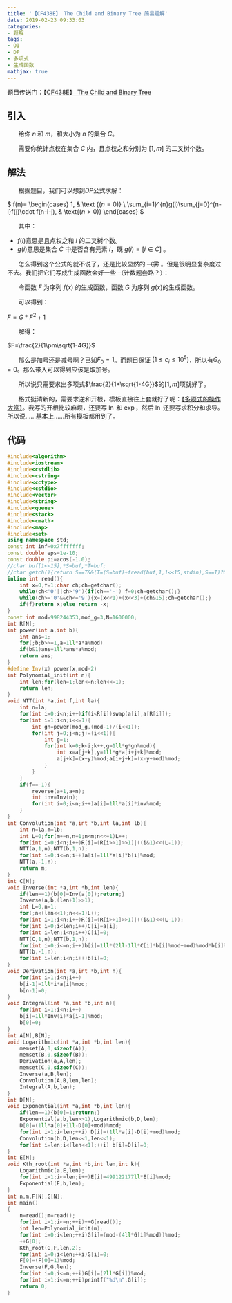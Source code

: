 ```yaml
---
title: '【CF438E】 The Child and Binary Tree 简易题解'
date: 2019-02-23 09:33:03
categories:
- 题解
tags:
- OI
- DP
- 多项式
- 生成函数
mathjax: true
---
```

题目传送门：[【CF438E】 The Child and Binary Tree](https://www.luogu.com.cn/problem/CF438E)

<!-- more -->

## 引入

$\ \ \ \ \ \ \,$给你 $n$ 和 $m$，和大小为 $n$ 的集合 $C$。

$\ \ \ \ \ \ \,$需要你统计点权在集合 $C$ 内，且点权之和分别为 $[1,m]$ 的二叉树个数。

## 解法
$\ \ \ \ \ \ \,$根据题目，我们可以想到$DP$公式求解：

$
 f(n)= 
 \begin{cases} 
 1, & \text {$(n=0)$} \\ 
\sum_{i=1}^{n}g(i)\sum_{j=0}^{n-i}f(j)\cdot f(n-i-j), & \text{$(n > 0)$}
  \end{cases} 
 $

$\ \ \ \ \ \ \,$其中：

- $f(i)$意思是且点权之和 $i$ 的二叉树个数。
- $g(i)$意思是集合 $C$ 中是否含有元素 $i$，既 $g(i)=[i\in C]$ 。

$\ \ \ \ \ \ \,$怎么得到这个公式的就不说了，还是比较显然的 ~~（雾~~ 。但是很明显复杂度过不去。我们把它们写成生成函数会好一些 ~~（计数题套路？）~~：

$\ \ \ \ \ \ \,$令函数 $F$ 为序列 $f(x)$ 的生成函数，函数 $G$ 为序列 $g(x)$的生成函数。

$\ \ \ \ \ \ \,$可以得到：

$F=G*F^2+1$

$\ \ \ \ \ \ \,$解得：

$F=\frac{2}{1\pm\sqrt{1-4G}}$

$\ \ \ \ \ \ \,$那么是加号还是减号啊？已知$F_0=1$。而题目保证 $(1\leq c_i \leq 10^5)$，所以有$G_0=0$。那么带入可以得到应该是取加号。

$\ \ \ \ \ \ \,$所以说只需要求出多项式$\frac{2}{1+\sqrt{1-4G}}$的$[1,m]$项就好了。

$\ \ \ \ \ \ \,$格式挺清新的，需要求逆和开根，模板直接往上套就好了呢：[【多项式的操作大赏】](4000/2019/04/03/多项式全家桶/)。我写的开根比较麻烦，还要写 $\ln$ 和 $\exp$，然后 $\ln$ 还要写求积分和求导。所以说……基本上……所有模板都用到了。

## 代码

``` cpp
#include<algorithm>
#include<iostream>
#include<cstdlib>
#include<cstring>
#include<cctype>
#include<cstdio>
#include<vector>
#include<string>
#include<queue>
#include<stack>
#include<cmath>
#include<map>
#include<set>
using namespace std;
const int inf=0x7fffffff;
const double eps=1e-10;
const double pi=acos(-1.0);
//char buf[1<<15],*S=buf,*T=buf;
//char getch(){return S==T&&(T=(S=buf)+fread(buf,1,1<<15,stdin),S==T)?0:*S++;}
inline int read(){
	int x=0,f=1;char ch;ch=getchar();
	while(ch<'0'||ch>'9'){if(ch=='-') f=0;ch=getchar();}
	while(ch>='0'&&ch<='9'){x=(x<<1)+(x<<3)+(ch&15);ch=getchar();}
	if(f)return x;else return -x;
}
const int mod=998244353,mod_g=3,N=1600000;
int R[N];
int power(int a,int b){
  	int ans=1;
  	for(;b;b>>=1,a=1ll*a*a%mod)
	if(b&1)ans=1ll*ans*a%mod;
  	return ans;
}
#define Inv(x) power(x,mod-2)
int Polynomial_init(int n){
	int len;for(len=1;len<=n;len<<=1);
	return len;
}
void NTT(int *a,int f,int la){
	int n=la;
  	for(int i=0;i<n;i++)if(i<R[i])swap(a[i],a[R[i]]);
  	for(int i=1;i<n;i<<=1){
    	int gn=power(mod_g,(mod-1)/(i<<1));
    	for(int j=0;j<n;j+=(i<<1)){
      		int g=1;
      		for(int k=0;k<i;k++,g=1ll*g*gn%mod){
	        	int x=a[j+k],y=1ll*g*a[i+j+k]%mod;
	        	a[j+k]=(x+y)%mod;a[i+j+k]=(x-y+mod)%mod;
	      	}
    	} 
  	}
  	if(f==-1){
   		reverse(a+1,a+n);
    	int inv=Inv(n);
    	for(int i=0;i<n;i++)a[i]=1ll*a[i]*inv%mod;
  	}
}
int Convolution(int *a,int *b,int la,int lb){
	int n=la,m=lb;
	int L=0;for(m+=n,n=1;n<m;n<<=1)L++;
	for(int i=0;i<n;i++)R[i]=(R[i>>1]>>1)|((i&1)<<(L-1));
	NTT(a,1,n);NTT(b,1,n);
	for(int i=0;i<=n;i++)a[i]=1ll*a[i]*b[i]%mod;
	NTT(a,-1,n);
	return m;
}
int C[N];
void Inverse(int *a,int *b,int len){
  	if(len==1){b[0]=Inv(a[0]);return;}
  	Inverse(a,b,(len+1)>>1);
  	int L=0,n=1;
  	for(;n<(len<<1);n<<=1)L++;
  	for(int i=1;i<n;i++)R[i]=(R[i>>1]>>1)|((i&1)<<(L-1));
  	for(int i=0;i<len;i++)C[i]=a[i];
  	for(int i=len;i<n;i++)C[i]=0;
  	NTT(C,1,n);NTT(b,1,n);
  	for(int i=0;i<=n;i++)b[i]=1ll*(2ll-1ll*C[i]*b[i]%mod+mod)%mod*b[i]%mod;
  	NTT(b,-1,n);
  	for(int i=len;i<n;i++)b[i]=0;
}
void Derivation(int *a,int *b,int n){
	for(int i=1;i<n;i++)
  	b[i-1]=1ll*i*a[i]%mod;
	b[n-1]=0;
}
void Integral(int *a,int *b,int n){
	for(int i=1;i<n;i++)
  	b[i]=1ll*Inv(i)*a[i-1]%mod;
	b[0]=0;
}
int A[N],B[N];
void Logarithmic(int *a,int *b,int len){
	memset(A,0,sizeof(A));
	memset(B,0,sizeof(B));
  	Derivation(a,A,len);
  	memset(C,0,sizeof(C));
  	Inverse(a,B,len);
  	Convolution(A,B,len,len);
  	Integral(A,b,len);
}
int D[N];
void Exponential(int *a,int *b,int len){
  	if(len==1){b[0]=1;return;}
  	Exponential(a,b,len>>1),Logarithmic(b,D,len);
  	D[0]=(1ll*a[0]+1ll-D[0]+mod)%mod;
  	for(int i=1;i<len;++i) D[i]=(1ll*a[i]-D[i]+mod)%mod;
  	Convolution(b,D,len<<1,len<<1);
  	for(int i=len;i<(len<<1);++i) b[i]=D[i]=0;
}
int E[N];
void Kth_root(int *a,int *b,int len,int k){
	Logarithmic(a,E,len);
	for(int i=1;i<=len;i++)E[i]=499122177ll*E[i]%mod;
	Exponential(E,b,len);
}
int n,m,F[N],G[N];
int main()
{
	n=read();m=read();
  	for(int i=1;i<=n;++i)++G[read()];
  	int len=Polynomial_init(m);
  	for(int i=0;i<len;++i)G[i]=(mod-(4ll*G[i]%mod))%mod;
  	++G[0];
  	Kth_root(G,F,len,2);
  	for(int i=0;i<len;++i)G[i]=0;
  	F[0]=(F[0]+1)%mod;
  	Inverse(F,G,len);
  	for(int i=0;i<=m;++i)G[i]=(2ll*G[i])%mod;
  	for(int i=1;i<=m;++i)printf("%d\n",G[i]);
	return 0;
}

```
